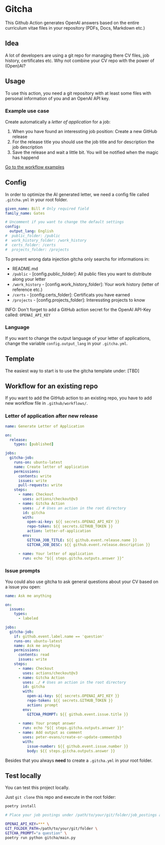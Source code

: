 # Gitcha

This Github Action generates OpenAI answers based on the entire curriculum vitae files in your repository (PDFs, Docs, Markdown etc.)

## Idea

A lot of developers are using a git repo for managing there CV files, job history, certificates etc. 
Why not combine your CV repo with the power of (Open)AI?

## Usage

To use this action, you need a git repository with at least some files with personal information of you and an OpenAI API key.

### Example use case

Create automatically a *letter of application* for a job:

1. When you have found an interessting job position: Create a new GitHub release
2. For the release title you should use the job title and for description the job description
3. Save the release and wait a little bit. You will be notified when the magic has happend

[Go to the workflow examples](#workflow-for-an-existing-repo)

## Config

In order to optimize the AI generated letter, we need a config file called `.gitcha.yml` in your root folder. 

```yaml
given_name: Bill # Only required field 
family_name: Gates

# Uncomment if you want to change the default settings
config:
  output_lang: English 
#  public_folder: /public
#  work_history_folder: /work_history
#  certs_folder: /certs
#  projects_folder: /projects
```

To prevent wrong data injection gitcha only searchs for informations in:

* README.md
* `/public` - [config.public_folder]: All public files you want to distribute along your letter
* `/work_history` - [config.work_history_folder]: Your work history (letter of reference etc.)
* `/certs` - [config.certs_folder]: Certificats you have earned
* `/projects` - [config.projects_folder]: Interessting projects to know 

INFO: Don't forget to add a GitHub action secret for the OpenAI API-Key called: `OPENAI_API_KEY`


### Language

If you want to change the output language of your letter of applications, change the variable  `config.output_lang` in your `.gitcha.yml`.


## Template

The easiest way to start is to use the gitcha template under: [TBD]


## Workflow for an existing repo

If you want to add the GitHub action to an existing repo, you have to add new workflow file in `.github/workflows/`.

### Letter of application after new release

```yaml
name: Generate Letter of Application

on: 
  release:
    types: [published]

jobs:
  gitcha-job:
    runs-on: ubuntu-latest
    name: Create letter of application
    permissions:
      contents: write
      issues: write
      pull-requests: write
    steps:
      - name: Checkout
        uses: actions/checkout@v3
      - name: Gitcha Action
        uses: ./ # Uses an action in the root directory
        id: gitcha
        with:
          open-ai-key: ${{ secrets.OPENAI_API_KEY }}
          repo-token: ${{ secrets.GITHUB_TOKEN }}
          action: letter-of-application 
        env:
          GITCHA_JOB_TITLE: ${{ github.event.release.name }}
          GITCHA_JOB_DESC: ${{ github.event.release.description }}

      - name: Your letter of application
        run: echo "${{ steps.gitcha.outputs.answer }}"

```

### Issue prompts

You could also use gitcha to ask general questions about your CV based on a issue you open:

```yaml
name: Ask me anything

on:
  issues:
    types:
      - labeled

jobs:
  gitcha-job:
    if: github.event.label.name == 'question'
    runs-on: ubuntu-latest
    name: Ask me anything
    permissions:
      contents: read
      issues: write
    steps:
      - name: Checkout
        uses: actions/checkout@v3
      - name: Gitcha Action
        uses: ./ # Uses an action in the root directory
        id: gitcha
        with:
          open-ai-key: ${{ secrets.OPENAI_API_KEY }}
          repo-token: ${{ secrets.GITHUB_TOKEN }}
          action: prompt 
        env:
          GITCHA_PROMPT: ${{ github.event.issue.title }}
          
      - name: Your prompt answer
        run: echo "${{ steps.gitcha.outputs.answer }}"
      - name: Add output as comment
        uses: peter-evans/create-or-update-comment@v3
        with:
          issue-number: ${{ github.event.issue.number }}
          body: ${{ steps.gitcha.outputs.answer }}
```


Besides that you always **need** to create a `.gitcha.yml` in your root folder.

## Test locally

You can test this project locally.

Just `git clone` this repo and execute in the root folder:

```bash
poetry install

# Place your job postings under /path/to/your/git/folder/job_postings as Markdown files and execute:

OPENAI_API_KEY=*** \
GIT_FOLDER_PATH=/path/to/your/git/folder \
GITCHA_PROMPT="a question" \
poetry run python gitcha/main.py
```
